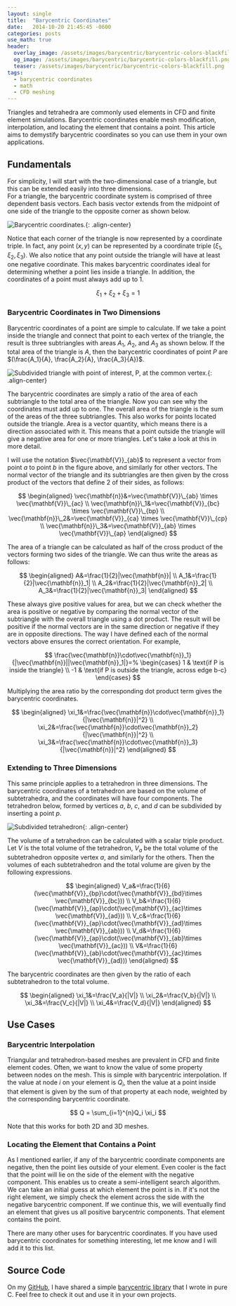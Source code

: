 ```yaml
---
layout: single
title:  "Barycentric Coordinates"
date:   2014-10-20 21:45:45 -0600
categories: posts
use_math: true
header:
  overlay_image: /assets/images/barycentric/barycentric-colors-blackfill.png
  og_image: /assets/images/barycentric/barycentric-colors-blackfill.png
  teaser: /assets/images/barycentric/barycentric-colors-blackfill.png
tags:
  - barycentric coordinates
  - math
  - CFD meshing
---
```

Triangles and tetrahedra are commonly used elements in CFD and finite element simulations.
Barycentric coordinates enable mesh modification, interpolation, and locating the element that contains a point.
This article aims to demystify barycentric coordinates so you can use them in your own applications.

## Fundamentals

For simplicity, I will start with the two-dimensional case of a triangle, but this can be extended easily into three dimensions.  
For a triangle, the barycentric coordinate system is comprised of three dependent basis vectors. 
Each basis vector extends from the midpoint of one side of the triangle to the opposite corner as shown below.

![Barycentric coordinates.](/assets/images/barycentric/barycentric.png){: .align-center}

Notice that each corner of the triangle is now represented by a coordinate triple. 
In fact, any point $(x,y)$ can be represented by a coordinate triple $(\xi_1, \xi_2, \xi_3)$.
We also notice that any point outside the triangle will have at least one negative coordinate.
This makes barycentric coordinates ideal for determining whether a point lies inside a triangle. In addition, the coordinates of a point must always add up to 1.

$$
\xi_1 + \xi_2 + \xi_3 = 1
$$

### Barycentric Coordinates in Two Dimensions

Barycentric coordinates of a point are simple to calculate. If we take a point inside the triangle and connect that point to each vertex of the triangle, the result is three subtriangles with areas $A_1$, $A_2$, and $A_3$ as shown below. If the total area of the triangle is $A$, then the barycentric coordinates of point $P$ are $(\frac{A_1}{A}, \frac{A_2}{A}, \frac{A_3}{A})$.

![Subdivided triangle with point of interest, P, at the common vertex.](/assets/images/barycentric/barycentric_subtriangles.png){: .align-center}

The barycentric coordinates are simply a ratio of the area of each subtriangle to the total area of the triangle. 
Now you can see why the coordinates must add up to one. 
The overall area of the triangle is the sum of the areas of the three subtriangles. 
This also works for points located outside the triangle.
Area is a vector quantity, which means there is a direction associated with it. 
This means that a point outside the triangle will give a negative area for one or more triangles. 
Let's take a look at this in more detail. 

I will use the notation $\vec{\mathbf{V}}_{ab}$ to represent a vector from point $a$ to point $b$ in the figure above, and similarly for other vectors. The normal vector of the triangle and its subtriangles are then given by the cross product of the vectors that define 2 of their sides, as follows:

$$
\begin{aligned} 
\vec{\mathbf{n}}&=\vec{\mathbf{V}}\_{ab} \times \vec{\mathbf{V}}\_{ac} \\
\vec{\mathbf{n}}\_1&=\vec{\mathbf{V}}_{bc} \times \vec{\mathbf{V}}\_{bp} \\
\vec{\mathbf{n}}\_2&=\vec{\mathbf{V}}_{ca} \times \vec{\mathbf{V}}\_{cp} \\ 
\vec{\mathbf{n}}\_3&=\vec{\mathbf{V}}_{ab} \times \vec{\mathbf{V}}\_{ap} 
\end{aligned}
$$


The area of a triangle can be calculated as half of the cross product of the vectors forming two sides of the triangle. We can thus write the areas as follows:

$$
\begin{aligned}
A&=\frac{1}{2}|\vec{\mathbf{n}}| \\
A_1&=\frac{1}{2}|\vec{\mathbf{n}}_1| \\
A_2&=\frac{1}{2}|\vec{\mathbf{n}}_2| \\
A_3&=\frac{1}{2}|\vec{\mathbf{n}}_3|
\end{aligned} 
$$

These always give positive values for area, but we can check whether the area is positive or negative by comparing the normal vector of the subtriangle with the overall triangle using a dot product. 
The result will be positive if the normal vectors are in the same direction or negative if they are in opposite directions.
The way I have defined each of the normal vectors above ensures the correct orientation.
For example,

$$
\frac{\vec{\mathbf{n}}\cdot\vec{\mathbf{n}}_1}{|\vec{\mathbf{n}}||\vec{\mathbf{n}}_1|}=% 
                    \begin{cases} 
                    1 & \text{if P is inside the triangle} \\ 
                    -1 & \text{if P is outside the triangle, across edge b-c} \end{cases} 
$$

Multiplying the area ratio by the corresponding dot product term gives the barycentric coordinates.

$$
\begin{aligned} 
    \xi_1&=\frac{\vec{\mathbf{n}}\cdot\vec{\mathbf{n}}_1}{|\vec{\mathbf{n}}|^2} \\ 
    \xi_2&=\frac{\vec{\mathbf{n}}\cdot\vec{\mathbf{n}}_2}{|\vec{\mathbf{n}}|^2} \\ 
    \xi_3&=\frac{\vec{\mathbf{n}}\cdot\vec{\mathbf{n}}_3}{|\vec{\mathbf{n}}|^2}  
\end{aligned}
$$

### Extending to Three Dimensions

This same principle applies to a tetrahedron in three dimensions. The barycentric coordinates of a tetrahedron are based on the volume of subtetrahedra, and the coordinates will have four components. The tetrahedron below, formed by vertices $a$, $b$, $c$, and $d$ can be subdivided by inserting a point $p$.

![Subdivided tetrahedron](/assets/images/barycentric/barycentric_tetrahedron.png){: .align-center}

The volume of a tetrahedron can be calculated with a scalar triple product.
Let $V$ is the total volume of the tetrahedron, $V_a$ be the total volume of the subtetrahedron opposite vertex $a$, and similarly for the others.
Then the volumes of each subtetrahedron and the total volume are given by the following expressions.

$$
\begin{aligned} 
    V_a&=\frac{1}{6}(\vec{\mathbf{V}}_{bp}\cdot(\vec{\mathbf{V}}_{bd}\times \vec{\mathbf{V}}_{bc})) \\ 
    V_b&=\frac{1}{6}(\vec{\mathbf{V}}_{ap}\cdot(\vec{\mathbf{V}}_{ac}\times \vec{\mathbf{V}}_{ad})) \\ 
    V_c&=\frac{1}{6}(\vec{\mathbf{V}}_{ap}\cdot(\vec{\mathbf{V}}_{ad}\times \vec{\mathbf{V}}_{ab})) \\  
    V_d&=\frac{1}{6}(\vec{\mathbf{V}}_{ap}\cdot(\vec{\mathbf{V}}_{ab}\times \vec{\mathbf{V}}_{ac})) \\  
    V&=\frac{1}{6}(\vec{\mathbf{V}}_{ab}\cdot(\vec{\mathbf{V}}_{ac}\times \vec{\mathbf{V}}_{ad}))  
\end{aligned}
$$

The barycentric coordinates are then given by the ratio of each subtetrahedron to the total volume.

$$
\begin{aligned} 
    \xi_1&=\frac{V_a}{|V|} \\ 
    \xi_2&=\frac{V_b}{|V|} \\ 
    \xi_3&=\frac{V_c}{|V|} \\ 
    \xi_4&=\frac{V_d}{|V|}  
\end{aligned}
$$

## Use Cases
### Barycentric Interpolation
Triangular and tetrahedron-based meshes are prevalent in CFD and finite element codes.
Often, we want to know the value of some property between nodes on the mesh.
This is simple with barycentric interpolation.
If the value at node $i$ on your element is $Q_i$, then the value at a point inside that element is given by the sum of that property at each node, weighted by the corresponding barycentric coordinate.

$$
Q = \sum_{i=1}^{n}Q_i \xi_i
$$

Note that this works for both 2D and 3D meshes.

### Locating the Element that Contains a Point
As I mentioned earlier, if any of the barycentric coordinate components are negative, then the point lies outside of your element. 
Even cooler is the fact that the point will lie on the side of the element with the negative component. 
This enables us to create a semi-intelligent search algorithm. 
We can take an initial guess at which element the point is in. 
If it's not the right element, we simply check the element across the side with the negative barycentric component. 
If we continue this, we will eventually find an element that gives us all positive barycentric components. 
That element contains the point.

There are many other uses for barycentric coordinates. If you have used barycentric coordinates for something interesting, let me know and I will add it to this list. 

## Source Code

On my [GitHub](https://github.com/csimpson88), I have shared a simple [barycentric library](https://github.com/csimpson88/barycentric) that I wrote in pure C. Feel free to check it out and use it in your own projects.